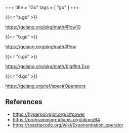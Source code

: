 +++
title = "Go"
tags = [ "go" ]
+++

{{< r "a.go" >}}

<https://golang.org/pkg/math#Pow10>

{{< r "b.go" >}}

<https://golang.org/pkg/math#Pow>

{{< r "c.go" >}}

<https://golang.org/pkg/math/big#Int.Exp>

{{< r "d.go" >}}

<https://golang.org/ref/spec#Operators>

## References

- <https://hyperpolyglot.org/c#power>
- <https://programming-idioms.org/idiom/64>
- <https://rosettacode.org/wiki/Exponentiation_operator>

